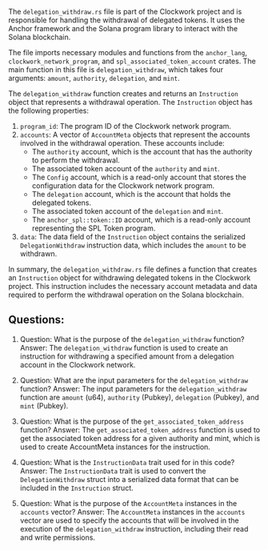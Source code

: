 The `delegation_withdraw.rs` file is part of the Clockwork project and is responsible for handling the withdrawal of delegated tokens. It uses the Anchor framework and the Solana program library to interact with the Solana blockchain.

The file imports necessary modules and functions from the `anchor_lang`, `clockwork_network_program`, and `spl_associated_token_account` crates. The main function in this file is `delegation_withdraw`, which takes four arguments: `amount`, `authority`, `delegation`, and `mint`.

The `delegation_withdraw` function creates and returns an `Instruction` object that represents a withdrawal operation. The `Instruction` object has the following properties:

1. `program_id`: The program ID of the Clockwork network program.
2. `accounts`: A vector of `AccountMeta` objects that represent the accounts involved in the withdrawal operation. These accounts include:
   - The `authority` account, which is the account that has the authority to perform the withdrawal.
   - The associated token account of the `authority` and `mint`.
   - The `Config` account, which is a read-only account that stores the configuration data for the Clockwork network program.
   - The `delegation` account, which is the account that holds the delegated tokens.
   - The associated token account of the `delegation` and `mint`.
   - The `anchor_spl::token::ID` account, which is a read-only account representing the SPL Token program.
3. `data`: The data field of the `Instruction` object contains the serialized `DelegationWithdraw` instruction data, which includes the `amount` to be withdrawn.

In summary, the `delegation_withdraw.rs` file defines a function that creates an `Instruction` object for withdrawing delegated tokens in the Clockwork project. This instruction includes the necessary account metadata and data required to perform the withdrawal operation on the Solana blockchain.

## Questions:

1. Question: What is the purpose of the `delegation_withdraw` function?
   Answer: The `delegation_withdraw` function is used to create an instruction for withdrawing a specified amount from a delegation account in the Clockwork network.

2. Question: What are the input parameters for the `delegation_withdraw` function?
   Answer: The input parameters for the `delegation_withdraw` function are `amount` (u64), `authority` (Pubkey), `delegation` (Pubkey), and `mint` (Pubkey).

3. Question: What is the purpose of the `get_associated_token_address` function?
   Answer: The `get_associated_token_address` function is used to get the associated token address for a given authority and mint, which is used to create AccountMeta instances for the instruction.

4. Question: What is the `InstructionData` trait used for in this code?
   Answer: The `InstructionData` trait is used to convert the `DelegationWithdraw` struct into a serialized data format that can be included in the `Instruction` struct.

5. Question: What is the purpose of the `AccountMeta` instances in the `accounts` vector?
   Answer: The `AccountMeta` instances in the `accounts` vector are used to specify the accounts that will be involved in the execution of the `delegation_withdraw` instruction, including their read and write permissions.
